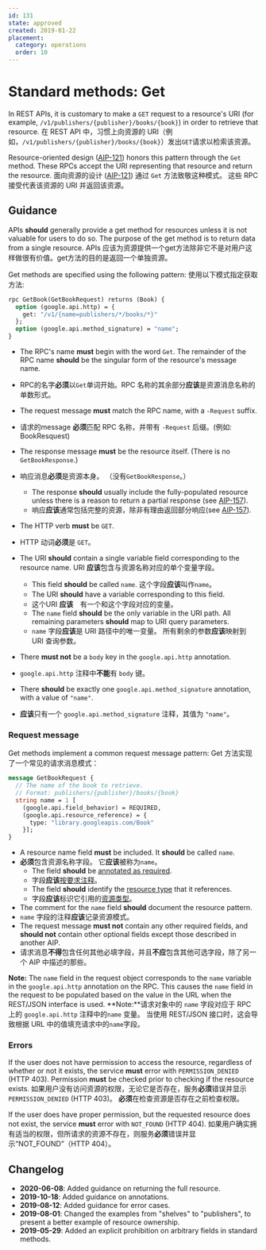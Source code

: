 ```yaml
---
id: 131
state: approved
created: 2019-01-22
placement:
  category: operations
  order: 10
---
```


# Standard methods: Get

In REST APIs, it is customary to make a `GET` request to a resource's URI (for
example, `/v1/publishers/{publisher}/books/{book}`) in order to retrieve that
resource.
在 REST API 中，习惯上向资源的 URI（例如，`/v1/publishers/{publisher}/books/{book}`）发出`GET`请求以检索该资源。

Resource-oriented design ([AIP-121][]) honors this pattern through the `Get`
method. These RPCs accept the URI representing that resource and return the
resource.
面向资源的设计 ([AIP-121][]) 通过 `Get` 方法致敬这种模式。 这些 RPC 接受代表该资源的 URI 并返回该资源。

## Guidance

APIs **should** generally provide a get method for resources unless it is not
valuable for users to do so. The purpose of the get method is to return data
from a single resource.
APIs 应该为资源提供一个get方法除非它不是对用户这样做很有价值。get方法的目的是返回一个单独资源。

Get methods are specified using the following pattern:
使用以下模式指定获取方法:

```proto
rpc GetBook(GetBookRequest) returns (Book) {
  option (google.api.http) = {
    get: "/v1/{name=publishers/*/books/*}"
  };
  option (google.api.method_signature) = "name";
}
```

- The RPC's name **must** begin with the word `Get`. The remainder of the RPC
  name **should** be the singular form of the resource's message name.

- RPC的名字**必须**以`Get`单词开始。RPC 名称的其余部分**应该**是资源消息名称的单数形式。

- The request message **must** match the RPC name, with a `-Request` suffix.

- 请求的message **必须**匹配 RPC 名称，并带有 `-Request` 后缀。(例如: BookResquest)

- The response message **must** be the resource itself. (There is no
  `GetBookResponse`.)
- 响应消息**必须**是资源本身。 （没有`GetBookResponse`。）
  - The response **should** usually include the fully-populated resource unless
    there is a reason to return a partial response (see [AIP-157][]).
  - 响应**应该**通常包括完整的资源，除非有理由返回部分响应(see [AIP-157][]).
- The HTTP verb **must** be `GET`.
- HTTP 动词**必须**是 `GET`。
- The URI **should** contain a single variable field corresponding to the
  resource name. URI **应该**包含与资源名称对应的单个变量字段。
  - This field **should** be called `name`. 这个字段**应该**叫作`name`。
  - The URI **should** have a variable corresponding to this field.　
  - 这个URI **应该**　有一个和这个字段对应的变量。
  - The `name` field **should** be the only variable in the URI path. All
    remaining parameters **should** map to URI query parameters.
  - `name` 字段**应该**是 URI 路径中的唯一变量。 所有剩余的参数**应该**映射到 URI 查询参数。
- There **must not** be a `body` key in the `google.api.http` annotation.
- `google.api.http` 注释中**不能**有 `body` 键。
- There **should** be exactly one `google.api.method_signature` annotation,
  with a value of `"name"`.
- **应该**只有一个 `google.api.method_signature` 注释，其值为 `"name"`。

### Request message

Get methods implement a common request message pattern:
Get 方法实现了一个常见的请求消息模式：

```proto
message GetBookRequest {
  // The name of the book to retrieve.
  // Format: publishers/{publisher}/books/{book}
  string name = 1 [
    (google.api.field_behavior) = REQUIRED,
    (google.api.resource_reference) = {
      type: "library.googleapis.com/Book"
    }];
}
```

- A resource name field **must** be included. It **should** be called `name`.
- **必须**包含资源名称字段。 它**应该**被称为`name`。
  - The field **should** be [annotated as required][aip-203].
  - 字段**应该**[按要求注释][aip-203]。
  - The field **should** identify the [resource type][aip-123] that it
    references.
  - 字段**应该**标识它引用的[资源类型][aip-123]。
- The comment for the `name` field **should** document the resource pattern.
- `name` 字段的注释**应该**记录资源模式。
- The request message **must not** contain any other required fields, and
  **should not** contain other optional fields except those described in
  another AIP.
- 请求消息**不得**包含任何其他必填字段，并且**不应**包含其他可选字段，除了另一个 AIP 中描述的那些。

**Note:** The `name` field in the request object corresponds to the `name`
variable in the `google.api.http` annotation on the RPC. This causes the `name`
field in the request to be populated based on the value in the URL when the
REST/JSON interface is used.
**Note:**请求对象中的 `name` 字段对应于 RPC 上的 `google.api.http` 注释中的`name` 变量。 当使用 REST/JSON 接口时，这会导致根据 URL 中的值填充请求中的`name`字段。

[aip-121]: ./0121.md
[aip-123]: ./0123.md
[aip-157]: ./0157.md
[aip-203]: ./0203.md

### Errors

If the user does not have permission to access the resource, regardless of
whether or not it exists, the service **must** error with `PERMISSION_DENIED`
(HTTP 403). Permission **must** be checked prior to checking if the resource
exists.
如果用户没有访问资源的权限，无论它是否存在，服务**必须**错误并显示 `PERMISSION_DENIED` (HTTP 403)。 **必须**在检查资源是否存在之前检查权限。

If the user does have proper permission, but the requested resource does not
exist, the service **must** error with `NOT_FOUND` (HTTP 404).
如果用户确实拥有适当的权限，但所请求的资源不存在，则服务**必须**错误并显示“NOT_FOUND”（HTTP 404）。

## Changelog

- **2020-06-08**: Added guidance on returning the full resource.
- **2019-10-18**: Added guidance on annotations.
- **2019-08-12**: Added guidance for error cases.
- **2019-08-01**: Changed the examples from "shelves" to "publishers", to
  present a better example of resource ownership.
- **2019-05-29**: Added an explicit prohibition on arbitrary fields in standard
  methods.
